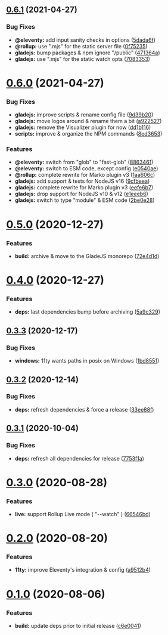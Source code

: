 ## [0.6.1](https://github.com/gladejs/gladejs/compare/eleventy-v0.6.0...eleventy-v0.6.1) (2021-04-27)


### Bug Fixes

* **@eleventy:** add input sanity checks in options ([5dada6f](https://github.com/gladejs/gladejs/commit/5dada6f582c2ba28a25cf5950399220c66ae4628))
* **@rollup:** use ".mjs" for the static server file ([0f75235](https://github.com/gladejs/gladejs/commit/0f75235e37b98991ae956b412632efe24748493a))
* **gladejs:** bump packages & npm ignore "/public" ([471364a](https://github.com/gladejs/gladejs/commit/471364a3e5aff0f639002e985db14690611b9cad))
* **gladejs:** use ".mjs" for the static watch opts ([7083353](https://github.com/gladejs/gladejs/commit/7083353e6a215da8e46530c423bd69e784c0a417))

# [0.6.0](https://github.com/gladejs/gladejs/compare/eleventy-v0.5.0...eleventy-v0.6.0) (2021-04-27)


### Bug Fixes

* **gladejs:** improve scripts & rename config file ([9d39b20](https://github.com/gladejs/gladejs/commit/9d39b20405595a240e18581e208708571de43d36))
* **gladejs:** move logos around & rename them a bit ([a922527](https://github.com/gladejs/gladejs/commit/a922527a9e4d053e99504abd5327c0fdaecf40f7))
* **gladejs:** remove the Visualizer plugin for now ([dd1b116](https://github.com/gladejs/gladejs/commit/dd1b116a8c9c8103c51c97d95b8d1055b24cc2e7))
* **scripts:** improve & organize the NPM commands ([8ed3653](https://github.com/gladejs/gladejs/commit/8ed36538653211571c5333a0f9566d919cf8a17d))


### Features

* **@eleventy:** switch from "glob" to "fast-glob" ([8863461](https://github.com/gladejs/gladejs/commit/8863461bb91da7509157b2b783e186e4bff0a34a))
* **@eleventy:** switch to ESM code, except config ([e0540ae](https://github.com/gladejs/gladejs/commit/e0540ae374315b04ea5c5d540bbf97f66a128c8c))
* **@rollup:** complete rewrite for Marko plugin v3 ([1aa606c](https://github.com/gladejs/gladejs/commit/1aa606cdda8d18267ddceb57b62cc86e0e788e6e))
* **gladejs:** add support & tests for NodeJS v16 ([9cfbeea](https://github.com/gladejs/gladejs/commit/9cfbeea5a3db66a2c9e66564e119448f0d591708))
* **gladejs:** complete rewrite for Marko plugin v3 ([eefe6b7](https://github.com/gladejs/gladejs/commit/eefe6b75134585ed4c0a39813cecec284a1a8c15))
* **gladejs:** drop support for NodeJS v10 & v12 ([e1eeeb6](https://github.com/gladejs/gladejs/commit/e1eeeb67836a925d3613bcf453b9bfee860191f4))
* **gladejs:** switch to type "module" & ESM code ([2be0e28](https://github.com/gladejs/gladejs/commit/2be0e28473301c0430cd260f8d3d92c64a895e3a))

# [0.5.0](https://github.com/gladejs/eleventy/compare/v0.4.0...v0.5.0) (2020-12-27)


### Features

* **build:** archive & move to the GladeJS monorepo ([72e4d1d](https://github.com/gladejs/eleventy/commit/72e4d1d4e60ba0608d714f14edd08a3789d51e82))

# [0.4.0](https://github.com/gladejs/eleventy/compare/v0.3.3...v0.4.0) (2020-12-27)


### Features

* **deps:** last dependencies bump before archiving ([5a9c329](https://github.com/gladejs/eleventy/commit/5a9c3297dbc066875d214ab35c48332d7ffe20a5))

## [0.3.3](https://github.com/gladejs/eleventy/compare/v0.3.2...v0.3.3) (2020-12-17)


### Bug Fixes

* **windows:** 11ty wants paths in posix on Windows ([1bd8551](https://github.com/gladejs/eleventy/commit/1bd85510034a29804f83faa92c8199f9235ca546))

## [0.3.2](https://github.com/gladejs/eleventy/compare/v0.3.1...v0.3.2) (2020-12-14)


### Bug Fixes

* **deps:** refresh dependencies & force a release ([33ee88f](https://github.com/gladejs/eleventy/commit/33ee88f0a1f98fec94373634de332bb14d8bc29e))

## [0.3.1](https://github.com/gladejs/eleventy/compare/v0.3.0...v0.3.1) (2020-10-04)


### Bug Fixes

* **deps:** refresh all dependencies for release ([7753f1a](https://github.com/gladejs/eleventy/commit/7753f1ae4681e83825d961dc4b731b8e9edfcca2))

# [0.3.0](https://github.com/gladejs/eleventy/compare/v0.2.0...v0.3.0) (2020-08-28)


### Features

* **live:** support Rollup Live mode ( "--watch" ) ([66546bd](https://github.com/gladejs/eleventy/commit/66546bdf12e17dd3bc14a0de635988781d59235e))

# [0.2.0](https://github.com/gladejs/eleventy/compare/v0.1.0...v0.2.0) (2020-08-20)


### Features

* **11ty:** improve Eleventy's integration & config ([a9512b4](https://github.com/gladejs/eleventy/commit/a9512b47d4093d755520111ee8af483c5d6e4729))

# [0.1.0](https://github.com/gladejs/eleventy/compare/v0.0.1...v0.1.0) (2020-08-06)


### Features

* **build:** update deps prior to initial release ([c6e0041](https://github.com/gladejs/eleventy/commit/c6e0041f407fc9391c4b0e3fd11c285f5c64059b))

